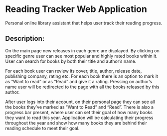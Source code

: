 # Reading Tracker Web Application
Personal online library assistant that helps user track their reading progress.

## Description:
On the main page new releases in each genre are displayed. By clicking on specific genre user can see most popular and highly rated books within it. User can search for books by both their title and author’s name. 

For each book user can review its cover, title, author, release date, publishing company, rating etc. For each book there is an option to mark it as “Want to read” or as “Read” and give it a rating. Pressing on author’s name user will be redirected to the page with all the books released by this author.

After user logs into their account, on their personal page they can see all the books they’ve marked as “Want to Read” and “Read”. There is also a progress bar present, where user can set their goal of how many books they want to read this year. Application will be calculating their progress throughout the year and show how many books they are behind their reading schedule to meet their goal.
